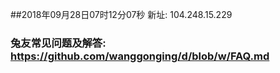 ##2018年09月28日07时12分07秒 新址: 104.248.15.229
### 兔友常见问题及解答: https://github.com/wanggonging/d/blob/w/FAQ.md
